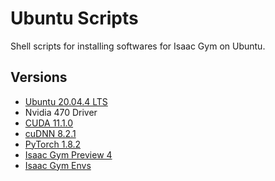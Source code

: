 # Ubuntu Scripts

Shell scripts for installing softwares for Isaac Gym on Ubuntu.

## Versions
- [Ubuntu 20.04.4 LTS](https://releases.ubuntu.com/20.04/)
- Nvidia 470 Driver
- [CUDA 11.1.0](https://developer.download.nvidia.com/compute/cuda/11.1.0/local_installers/cuda_11.1.0_455.23.05_linux.run)
- [cuDNN 8.2.1](https://developer.nvidia.com/compute/machine-learning/cudnn/secure/8.2.1.32/11.3_06072021/cudnn-11.3-linux-x64-v8.2.1.32.tgz)
- [PyTorch 1.8.2](https://github.com/pytorch/pytorch)
- [Isaac Gym Preview 4](https://developer.nvidia.com/isaac-gym)
- [Isaac Gym Envs](https://github.com/NVIDIA-Omniverse/IsaacGymEnvs/archive/9656bac7e59b96382d2c5040b90d2ea5c227d56d.zip)
